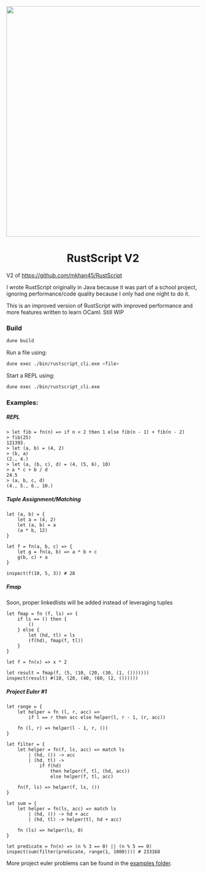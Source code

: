 <div align=center>
    <img src="assets/logo.png" width="600px">
    <h1>
        RustScript V2
    </h1>
</div>


V2 of <https://github.com/mkhan45/RustScript>

I wrote RustScript originally in Java because it was part of a school project,
ignoring performance/code quality because I only had one night to do it.

This is an improved version of RustScript with improved performance and more features
written to learn OCaml. Still WIP

### Build

```bash
dune build
```

Run a file using:

```bash
dune exec ./bin/rustscript_cli.exe <file>
```

Start a REPL using:

```bash
dune exec ./bin/rustscript_cli.exe
```


### Examples:

##### REPL
```
> let fib = fn(n) => if n < 2 then 1 else fib(n - 1) + fib(n - 2)
> fib(25)
121393.
> let (a, b) = (4, 2)
> (b, a)
(2., 4.)
> let (a, (b, c), d) = (4, (5, 6), 10)
> a * c + b / d
24.5
> (a, b, c, d)
(4., 5., 6., 10.)
```

##### Tuple Assignment/Matching
```
let (a, b) = {
    let a = (4, 2)
    let (a, b) = a
    (a * b, 12)
}

let f = fn(a, b, c) => {
    let g = fn(a, b) => a * b + c
    g(b, c) + a
}

inspect(f(10, 5, 3)) # 28
```

##### Fmap
Soon, proper linkedlists will be added instead of leveraging tuples
```
let fmap = fn (f, ls) => {
    if ls == () then {
        ()
    } else {
        let (hd, tl) = ls
        (f(hd), fmap(f, tl))
    }
}

let f = fn(x) => x * 2

let result = fmap(f, (5, (10, (20, (30, (1, ()))))))
inspect(result) #(10, (20, (40, (60, (2, ())))))
```

##### Project Euler #1
```
let range = {
    let helper = fn (l, r, acc) => 
        if l == r then acc else helper(l, r - 1, (r, acc))
    
    fn (l, r) => helper(l - 1, r, ())
}

let filter = {
    let helper = fn(f, ls, acc) => match ls
        | (hd, ()) -> acc
        | (hd, tl) ->
            if f(hd) 
                then helper(f, tl, (hd, acc))
                else helper(f, tl, acc)

    fn(f, ls) => helper(f, ls, ())
}

let sum = {
    let helper = fn(ls, acc) => match ls
        | (hd, ()) -> hd + acc
        | (hd, tl) -> helper(tl, hd + acc)
    
    fn (ls) => helper(ls, 0)
}

let predicate = fn(n) => (n % 3 == 0) || (n % 5 == 0)
inspect(sum(filter(predicate, range(1, 1000)))) # 233168
```

More project euler problems can be found in the [examples folder](https://github.com/mkhan45/RustScript2/tree/main/examples).
